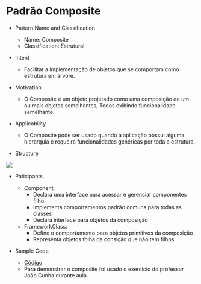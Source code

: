 # Padrão Composite

* Pattern Name and Classification
  - Name: Composite
  - Classification: Estrutural

* Intent
  - Facilitar a implementação de objetos que se comportam como estrutura em árvore.

* Motivation
  - O Composite é um objeto projetado como uma composição de um ou mais objetos semelhantes, Todos exibindo funcionalidade semelhante.

* Applicability
  - O Composite pode ser usado quando a aplicação possui alguma hierarquia e requeira funcionalidades genéricas por toda a estrutura.

* Structure

![](https://upload.wikimedia.org/wikipedia/commons/thumb/5/5a/Composite_UML_class_diagram_%28fixed%29.svg/600px-Composite_UML_class_diagram_%28fixed%29.svg.png)

* Paticipants
  - Component:
    - Declara uma interface para acessar e gerenciar componentes filho
    - Implementa comportamentos padrão comuns para todas as classes
    - Declara interface para objetos da composição
  - FrameworkClass:
    - Define o comportamento para objetos primitivos da composição
    - Representa objetos folha da consição que não tem filhos

* Sample Code
  - [Código](https://repl.it/repls/VirtualInnocentNetframework#Component.java)
  - Para demonstrar o composite foi usado o exercicio do professor João Cunha durante aula.
